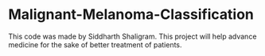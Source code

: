 # Malignant-Melanoma-Classification
This code was made by Siddharth Shaligram. This project will help advance medicine for the sake of better treatment of patients.
